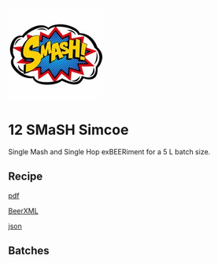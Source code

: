 ![logo](./12_SMaSH_Simcoe.jpeg)

# 12 SMaSH Simcoe

Single Mash and Single Hop exBEERiment for a 5 L batch size.

## Recipe

[pdf](./12_SMaSH_Simcoe.pdf)

[BeerXML](./12_SMaSH_Simcoe.xml)

[json](./12_SMaSH_Simcoe.json)

## Batches
